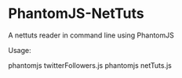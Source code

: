 PhantomJS-NetTuts
=================

A nettuts reader in command line using PhantomJS

Usage: 

phantomjs twitterFollowers.js
phantomjs netTuts.js

